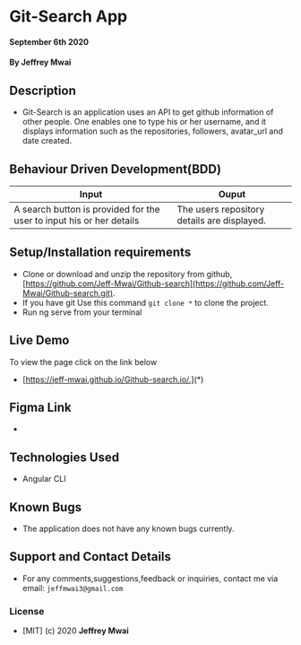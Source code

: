 # Git-Search App
#### September 6th 2020
#### By **Jeffrey Mwai**

## Description
- Git-Search is an application uses an API to get github information of other people. One enables one to type his or her username, and it displays information such as the repositories, followers, avatar_url and date created.

## Behaviour Driven Development(BDD)

| Input                        | Ouput                                                                                            |
|--------------------------    |----------------------------------------------------------------------------------------------    |
| A search button is provided for the user to input his or her details     | The users repository details are displayed.                  |

## Setup/Installation requirements

- Clone  or download and unzip the repository from github, [https://github.com/Jeff-Mwai/Github-search](https://github.com/Jeff-Mwai/Github-search.git).
- If you have git Use this command `git clone *` to clone the project.
- Run ng serve from your terminal

## Live Demo
To view the page click on the link below
* [https://jeff-mwai.github.io/Github-search.io/.](*)

## Figma Link
* [](*)

## Technologies Used
- Angular CLI

## Known Bugs
- The application does not have any known bugs currently.

## Support and Contact Details
- For any comments,suggestions,feedback or inquiries, contact me via email: `jeffmwai3@gmail.com`

### License

* [MIT] (c) 2020 **Jeffrey Mwai** 


